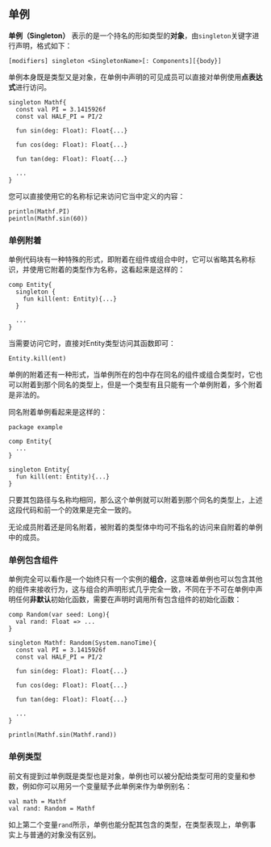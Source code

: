 ## 单例

**单例（Singleton）** 表示的是一个持名的形如类型的**对象**，由`singleton`关键字进行声明，格式如下：

```ecs
[modifiers] singleton <SingletonName>[: Components][{body}]
```

单例本身既是类型又是对象，在单例中声明的可见成员可以直接对单例使用**点表达式**进行访问。

```ecp
singleton Mathf{
  const val PI = 3.1415926f
  const val HALF_PI = PI/2

  fun sin(deg: Float): Float{...}

  fun cos(deg: Float): Float{...}

  fun tan(deg: Float): Float{...}

  ...
}
```

您可以直接使用它的名称标记来访问它当中定义的内容：

```ecs
println(Mathf.PI)
peintln(Mathf.sin(60))
```

### 单例附着

单例代码块有一种特殊的形式，即附着在组件或组合中时，它可以省略其名称标识，并使用它附着的类型作为名称，这看起来是这样的：

```ecp
comp Entity{
  singleton {
    fun kill(ent: Entity){...}
  }

  ...
}
```

当需要访问它时，直接对Entity类型访问其函数即可：

```ecs
Entity.kill(ent)
```

单例的附着还有一种形式，当单例所在的包中存在同名的组件或组合类型时，它也可以附着到那个同名的类型上，但是一个类型有且只能有一个单例附着，多个附着是非法的。

同名附着单例看起来是这样的：

```ecs
package example

comp Entity{
  ...
}

singleton Entity{
  fun kill(ent: Entity){...}
}
```

只要其包路径与名称均相同，那么这个单例就可以附着到那个同名的类型上，上述这段代码和前一个的效果是完全一致的。

无论成员附着还是同名附着，被附着的类型体中均可不指名的访问来自附着的单例中的成员。

### 单例包含组件

单例完全可以看作是一个始终只有一个实例的**组合**，这意味着单例也可以包含其他的组件来接收行为，这与组合的声明形式几乎完全一致，不同在于不可在单例中声明任何**非默认**初始化函数，需要在声明时调用所有包含组件的初始化函数：

```ecs
comp Random(var seed: Long){
  val rand: Float => ...
}

singleton Mathf: Random(System.nanoTime){
  const val PI = 3.1415926f
  const val HALF_PI = PI/2

  fun sin(deg: Float): Float{...}

  fun cos(deg: Float): Float{...}

  fun tan(deg: Float): Float{...}

  ...
}

println(Mathf.sin(Mathf.rand))
```

### 单例类型

前文有提到过单例既是类型也是对象，单例也可以被分配给类型可用的变量和参数，例如你可以用另一个变量赋予此单例来作为单例别名：

```ecs
val math = Mathf
val rand: Random = Mathf
```

如上第二个变量`rand`所示，单例也能分配其包含的类型，在类型表现上，单例事实上与普通的对象没有区别。